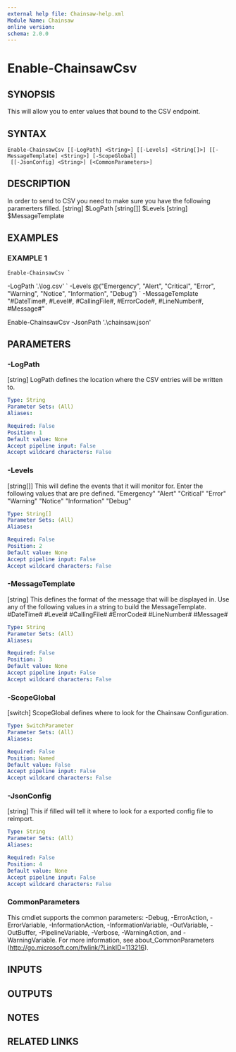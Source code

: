 ```yaml
---
external help file: Chainsaw-help.xml
Module Name: Chainsaw
online version:
schema: 2.0.0
---
```


# Enable-ChainsawCsv

## SYNOPSIS
This will allow you to enter values that bound to the CSV endpoint.

## SYNTAX

```
Enable-ChainsawCsv [[-LogPath] <String>] [[-Levels] <String[]>] [[-MessageTemplate] <String>] [-ScopeGlobal]
 [[-JsonConfig] <String>] [<CommonParameters>]
```

## DESCRIPTION
In order to send to CSV you need to make sure you have the following paramerters filled.
\[string\]    $LogPath
\[string\[\]\]  $Levels
\[string\]    $MessageTemplate

## EXAMPLES

### EXAMPLE 1
```
Enable-ChainsawCsv `
```

-LogPath '.\log.csv' \`
    -Levels @("Emergency", "Alert", "Critical", "Error", "Warning", "Notice", "Information", "Debug") \`
    -MessageTemplate "#DateTime#, #Level#, #CallingFile#, #ErrorCode#, #LineNumber#, #Message#"

Enable-ChainsawCsv -JsonPath '.\chainsaw.json'

## PARAMETERS

### -LogPath
\[string\] LogPath defines the location where the CSV entries will be written to.

```yaml
Type: String
Parameter Sets: (All)
Aliases:

Required: False
Position: 1
Default value: None
Accept pipeline input: False
Accept wildcard characters: False
```

### -Levels
\[string\[\]\] This will define the events that it will monitor for. 
Enter the following values that are pre defined.
    "Emergency"
    "Alert"
    "Critical"
    "Error"
    "Warning"
    "Notice"
    "Information"
    "Debug"

```yaml
Type: String[]
Parameter Sets: (All)
Aliases:

Required: False
Position: 2
Default value: None
Accept pipeline input: False
Accept wildcard characters: False
```

### -MessageTemplate
\[string\] This defines the format of the message that will be displayed in. 
Use any of the following values in a string to build the MessageTemplate.
    #DateTime#
    #Level#
    #CallingFile#
    #ErrorCode#
    #LineNumber#
    #Message#

```yaml
Type: String
Parameter Sets: (All)
Aliases:

Required: False
Position: 3
Default value: None
Accept pipeline input: False
Accept wildcard characters: False
```

### -ScopeGlobal
\[switch\] ScopeGlobal defines where to look for the Chainsaw Configuration.

```yaml
Type: SwitchParameter
Parameter Sets: (All)
Aliases:

Required: False
Position: Named
Default value: False
Accept pipeline input: False
Accept wildcard characters: False
```

### -JsonConfig
\[string\] This if filled will tell it where to look for a exported config file to reimport.

```yaml
Type: String
Parameter Sets: (All)
Aliases:

Required: False
Position: 4
Default value: None
Accept pipeline input: False
Accept wildcard characters: False
```

### CommonParameters
This cmdlet supports the common parameters: -Debug, -ErrorAction, -ErrorVariable, -InformationAction, -InformationVariable, -OutVariable, -OutBuffer, -PipelineVariable, -Verbose, -WarningAction, and -WarningVariable.
For more information, see about_CommonParameters (http://go.microsoft.com/fwlink/?LinkID=113216).

## INPUTS

## OUTPUTS

## NOTES

## RELATED LINKS
